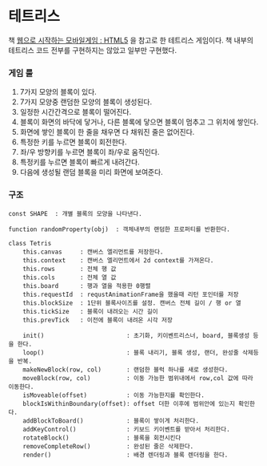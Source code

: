 # 테트리스

책 [웹으로 시작하는 모바일게임 : HTML5](http://book.naver.com/bookdb/book_detail.nhn?bid=12344224) 을 참고로 한 테트리스 게임이다.
책 내부의 테트리스 코드 전부를 구현하지는 않았고 일부만 구현했다.



### 게임 룰
1. 7가지 모양의 블록이 있다.
2. 7가지 모양중 랜덤한 모양의 블록이 생성된다.
3. 일정한 시간간격으로 블록이 떨어진다.
4. 블록이 화면의 바닥에 닿거나, 다른 블록에 닿으면 블록이 멈추고 그 위치에 쌓인다.
5. 화면에 쌓인 블록이 한 줄을 채우면 다 채워진 줄은 없어진다.
6. 특정한 키를 누르면 블록이 회전한다.
7. 좌/우 방향키를 누르면 블록이 좌/우로 움직인다.
8. 특정키를 누르면 블록이 빠르게 내려간다.
9. 다음에 생성될 랜덤 블록을 미리 화면에 보여준다.



### 구조

```
const SHAPE  : 개별 블록의 모양을 나타낸다.

function randomProperty(obj)  : 객체내부의 랜덤한 프로퍼티를 반환한다.

class Tetris
    this.canvas     : 캔버스 엘리먼트를 저장한다.
    this.context    : 캔버스 엘리먼트에서 2d context를 가져온다.
    this.rows       : 전체 행 값
    this.cols       : 전체 열 값
    this.board      : 행과 열을 적용한 0행렬
    this.requestId  : requstAnimationFrame을 했을때 리턴 포인터를 저장
    this.blockSize  : 1단위 블록사이즈를 설정. 캔버스 전체 길이 / 행 or 열
    this.tickSize   : 블록이 내려오는 시간 길이
    this.prevTick   : 이전에 블록이 내려온 시각 저장
    
    init()                       : 초기화, 키이벤트리스너, board, 블록생성 등을 한다.
    loop()                       : 블록 내리기, 블록 생성, 랜더, 완성줄 삭제등을 반복.
    makeNewBlock(row, col)       : 랜덤한 블럭 하나를 새로 생성한다.
    moveBlock(row, col)          : 이동 가능한 범위내에서 row,col 값에 따라 이동한다.
    isMoveable(offset)           : 이동 가능한지를 확인한다.
    blockIsWithinBoundary(offset): offset 더한 이후에 범위안에 있는지 확인한다.
    addBlockToBoard()            : 블록이 쌓이게 처리한다.
    addKeyControl()              : 키보드 키이벤트를 받아서 처리한다.
    rotateBlock()                : 블록을 회전시킨다
    removeCompleteRow()          : 완성된 줄은 삭제한다.
    render()                     : 배경 렌더링과 블록 렌더링을 한다.

```



